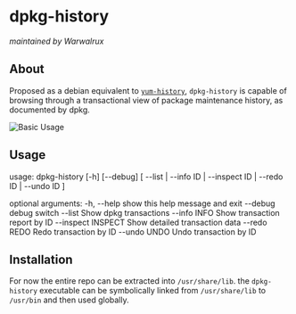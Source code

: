 # dpkg-history
_maintained by Warwalrux_

## About

Proposed as a debian equivalent to [`yum-history`](https://access.redhat.com/documentation/en-us/red_hat_enterprise_linux/6/html/deployment_guide/sec-yum-transaction_history), `dpkg-history` is capable of browsing through a transactional view of package maintenance history, as documented by dpkg.

![Basic Usage](https://github.com/warwalrux/dpkg-history/raw/main/doc/screenshots/1.png)

## Usage

usage: dpkg-history [-h] [--debug] [ --list | --info ID | --inspect ID | --redo ID | --undo ID ]

optional arguments:
  -h, --help         show this help message and exit
  --debug            debug switch
  --list             Show dpkg transactions
  --info INFO        Show transaction report by ID
  --inspect INSPECT  Show detailed transaction data
  --redo REDO        Redo transaction by ID
  --undo UNDO        Undo transaction by ID

## Installation

For now the entire repo can be extracted into `/usr/share/lib`.
the `dpkg-history` executable can be symbolically linked from
`/usr/share/lib` to `/usr/bin` and then used globally.

